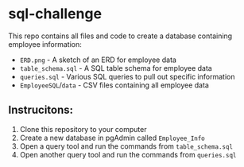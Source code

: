 # sql-challenge
This repo contains all files and code to create a database containing employee information:
* `ERD.png` - A sketch of an ERD for employee data 
* `table_schema.sql` - A SQL table schema for employee data
* `queries.sql` - Various SQL queries to pull out specific information
* `EmployeeSQL`/`data` - CSV files containing all employee data

## Instrucitons:
1. Clone this repository to your computer
2. Create a new database in pgAdmin called `Employee_Info`
3. Open a query tool and run the commands from `table_schema.sql`
4. Open another query tool and run the commands from `queries.sql`
